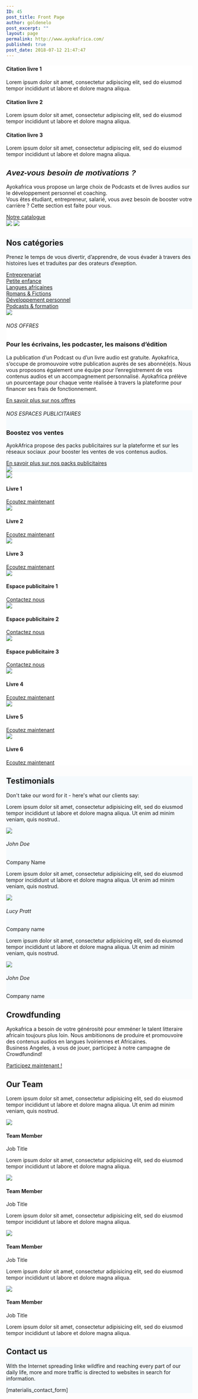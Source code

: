 ```yaml
---
ID: 45
post_title: Front Page
author: goldenelo
post_excerpt: ""
layout: page
permalink: http://www.ayokafrica.com/
published: true
post_date: 2018-07-12 21:47:47
---
```

<div data-label="Overlappable" data-id="overlappable--1" data-export-id="overlappable-5-materialis" data-category="overlappable" class="overlappable-5-materialis content-section content-section-spacing-large" data-overlap="true" id="overlappable-1"  style="background-color: rgb(255, 255, 255);"><div class="gridContainer" > <div data-type="row" class="row spaced-cols " ><div class="col-sm-6 col-md-4 " > <div class="card mdc-elevation--z3 row-card" ><div class="row" > <div class="col-sm-fit icon-col" ><i class="color1 icon mdi mdi-book-multiple-variant reverse round big" ></i></div> <div class="col-sm" data-type="column" ><h4 class="color-black" >Citation livre 1</h4> <p class="" >Lorem ipsum dolor sit amet, consectetur adipiscing elit, sed do eiusmod tempor incididunt ut labore et dolore magna aliqua.</p></div> </div></div> </div> <div class="col-sm-6 col-md-4 " > <div class="card mdc-elevation--z3 row-card" > <div class="row" > <div class="col-sm-fit icon-col" > <i class="color1 icon mdi mdi-book-open-page-variant reverse round big" ></i></div> <div class="col-sm" data-type="column" ><h4 class="color-black" >Citation livre 2</h4> <p class="" >Lorem ipsum dolor sit amet, consectetur adipiscing elit, sed do eiusmod tempor incididunt ut labore et dolore magna aliqua.</p></div> </div></div> </div> <div class="col-sm-6 col-md-4 " > <div class="card mdc-elevation--z3 row-card" > <div class="row" > <div class="col-sm-fit icon-col" > <i class="color1 icon mdi mdi-audiobook reverse round big" ></i></div> <div class="col-sm" data-type="column" ><h4 class="color-black" >Citation livre 3</h4> <p class="" >Lorem ipsum dolor sit amet, consectetur adipiscing elit, sed do eiusmod tempor incididunt ut labore et dolore magna aliqua.</p></div> </div></div> </div></div> </div></div><div data-label="About" data-id="about--2" data-export-id="about-4" data-category="about" class="about-4 content-section content-section-spacing-large" id="about-2"  style="background-color: rgb(255, 255, 255);"><div class="gridContainer" > <div class="row middle-sm text-center" ><div class="col-sm-5 space-bottom-xs" data-type="column" >  <h2 class="" ><font face="Playfair Display, sans-serif" ><b ><i >Avez-vous besoin de motivations ?</i></b></font></h2> <p class="" >Ayokafrica vous propose un large choix de Podcasts et de livres audios sur le développement personnel et coaching.<br >Vous êtes étudiant, entrepreneur, salarié, vous avez besoin de booster votre carrière ? Cette section est faite pour vous.</p> <a class="button big color1" href="www.ayokafrica.com/catalogue"  target="_self" data-cp-link="1">Notre catalogue</a></div> <div class="col-sm-7 flexbox center-xs middle-xs image-group-2-img padding-top-bottom" > <img class="img-1 rounded mdc-elevation--z10" data-size="250x200" src="http://www.ayokafrica.com/wp-content/uploads/2018/07/cropped-athlete-1840437_1920-1.jpg" > <img class="img-2 rounded mdc-elevation--z10" data-size="220x170" src="http://www.ayokafrica.com/wp-content/uploads/2018/07/cropped-macbook-2617385_1920-Copie-1.jpg" ></div> </div></div> </div><div data-label="Features" data-id="features--1" data-export-id="features-10-materialis" data-category="features" class="features-10m content-section-spacing-large content-section" id="features-1"  style="background-color: rgb(245, 250, 253);"><div class="gridContainer" > <div class="row" ><div class="section-title-col" data-type="column" > <h2 class="" >Nos catégories</h2> <p class="" >Prenez le temps de vous divertir, d’apprendre, de vous évader à travers des histoires lues et traduites par des orateurs d’exeption.</p></div> </div> <div class="row " > <div class="col-md-10 col-md-offset-1 " > <div class="row space-top spaced-cols content-center-sm" data-type="row" > <div class="col-md-4 col-sm-6 col-sm-offset-0 col-xs-10 col-xs-offset-1" > <div class="card no-radius mdc-elevation--z1 y-move bg-color-white padding-24 bordered" data-type="column" > <i class="mdi icon color1 mdi-chart-areaspline reverse round big" ></i> <a class="link"  href="#" target="_self" data-cp-link="1">Entreprenariat</a></div> </div> <div class="col-md-4 col-sm-6 col-sm-offset-0 col-xs-10 col-xs-offset-1" > <div class="card no-radius mdc-elevation--z1 y-move bg-color-white padding-24 bordered" data-type="column" > <i class="mdi icon color1 mdi-human-child reverse round big" ></i> <a class="link"  href="#" target="_self" data-cp-link="1">Petite enfance</a></div> </div> <div class="col-md-4 col-sm-6 col-sm-offset-0 col-xs-10 col-xs-offset-1" > <div class="card no-radius mdc-elevation--z1 y-move bg-color-white padding-24 bordered" data-type="column" > <i class="mdi icon color1 mdi-apple-keyboard-command reverse round big" ></i> <a class="link"  href="#" target="_self" data-cp-link="1">Langues africaines</a></div> </div> <div class="col-md-4 col-sm-6 col-sm-offset-0 col-xs-10 col-xs-offset-1" > <div class="card no-radius mdc-elevation--z1 y-move bg-color-white padding-24 bordered" data-type="column" > <i class="mdi icon color1 mdi-book-open-page-variant reverse round big" ></i> <a class="link"  href="#" target="_self" data-cp-link="1">Romans &amp; Fictions</a></div> </div> <div class="col-md-4 col-sm-6 col-sm-offset-0 col-xs-10 col-xs-offset-1" > <div class="card no-radius mdc-elevation--z1 y-move bg-color-white padding-24 bordered" data-type="column" > <i class="mdi icon color1 mdi-run-fast reverse round big" ></i> <a class="link"  href="#" target="_self" data-cp-link="1">Développement personnel</a></div> </div> <div class="col-md-4 col-sm-6 col-sm-offset-0 col-xs-10 col-xs-offset-1" > <div class="card no-radius mdc-elevation--z1 y-move bg-color-white padding-24 bordered" data-type="column" > <i class="mdi icon color1 mdi-audiobook reverse round big" ></i> <a class="link"  href="#" target="_self" data-cp-link="1">     Podcasts &amp; formation     </a></div> </div></div> </div></div> </div></div><div data-label="Content" data-id="content--1" data-export-id="content-7-materialis" data-category="content" class="content-7m content-section-spacing-large content-section" id="content-1"  style="background-color: rgb(255, 255, 255);"><div class="gridContainer" > <div class="row middle-sm" ><div class="col-md-6 col-xs-12 col-sm-6 col-padding-small-xs" > <img class="mdc-elevation--z13 img-rounded" src="http://www.ayokafrica.com/wp-content/uploads/2018/07/cropped-70A4F8AADBC74D89844DFAEDF208120F-1.jpg" ></div> <div class="col-md-5 col-md-offset-1 col-xs-12 col-sm-6 content-left-sm col-padding-small-xs" data-type="column" ><h6 class="upper" >NOS OFFRES</h6> <h3 class="space-bottom" >Pour les écrivains, les podcaster, les maisons d’édition</h3> <p class="space-top" >La publication d’un Podcast ou d’un livre audio est gratuite. Ayokafrica, s’occupe de promouvoire votre publication auprès de ses abonné(e)s. Nous vous proposons également une équipe pour l’enregistrement de vos contenus audios et un accompagnement personnalisé. Ayokafrica prélève un pourcentage pour chaque vente réalisée à travers la plateforme pour financer ses frais de fonctionnement.</p> <a href="#" class="button read-more link color1 space-top negative-margin"  target="_self" data-cp-link="1">En savoir plus sur nos offres<i class="mdi mdi-arrow-right-thick" ></i></a></div> </div></div> </div><div data-label="Content" data-id="content--2" data-export-id="content-8-materialis" data-category="content" class="content-8m content-section-spacing-large content-section" id="content-2"  style="background-color: rgb(245, 250, 253);"><div class="gridContainer" > <div class="row middle-sm" ><div class="col-md-5 col-xs-12 col-sm-6 space-bottom-xs" data-type="column" > <h6 class="upper" >NOS ESPACES PUBLICITAIRES</h6> <h3 class="" >Boostez vos ventes</h3> <p class="space-top" >AyokAfrica propose des packs publicitaires sur la plateforme et sur les réseaux sociaux .pour booster les ventes de vos contenus audios.</p> <a href="#" class="button read-more link color1 space-top negative-margin"  target="_self" data-cp-link="1">En savoir plus sur nos packs publicitaires<i class="mdi mdi-arrow-right-thick" ></i></a> </div> <div class="col-md-6 col-md-offset-1 col-xs-12 col-sm-6" > <img class="mdc-elevation--z9 rounded" src="http://www.ayokafrica.com/wp-content/uploads/2018/07/cropped-digital-marketing-1433427_1920-1.jpg" ></div> </div></div> </div><div data-label="Portfolio" data-id="portfolio--1" data-export-id="portfolio-1-materialis" data-category="portfolio" class="portfolio-1-materialis content-section" id="portfolio-1"  style="background-color: rgb(255, 255, 255);"><div > <div class="row text-center" data-type="row" data-fixed="true" ><div class="col-md-4 col-sm-6 col-xs-12 no-gutter-col" > <div class="contentswap-effect" data-hover-fx="portfolio-1" ><div class="initial-image" > <img data-size="600x354" src="http://www.ayokafrica.com/wp-content/uploads/2018/07/cropped-Raharimanana-revenir_0-1.jpg" ></div> <div class="overlay bg-color-black" ></div> <div class="swap-inner col-xs-12" > <div class="row full-height-row middle-xs" > <div class="col-xs-12 text-center white-text" > <h4 class="font-500" >Livre 1</h4> <a class="button color-white" href="#"  target="_self" data-cp-link="1">Ecoutez maintenant</a></div> </div></div> </div></div> <div class="col-md-4 col-sm-6 col-xs-12 no-gutter-col" ><div class="contentswap-effect" data-hover-fx="portfolio-1" > <div class="initial-image" > <img data-size="600x354" src="http://www.ayokafrica.com/wp-content/uploads/2018/07/cropped-carol-beckwith-visages-d-afrique-o-2845822960-0-3.jpg" ></div> <div class="overlay bg-color-black" ></div> <div class="swap-inner col-xs-12" > <div class="row full-height-row middle-xs" > <div class="col-xs-12 text-center white-text" > <h4 class="font-500" >Livre 2</h4> <a class="button color-white" href="#"  target="_self" data-cp-link="1">Ecoutez maintenant</a></div> </div></div> </div></div> <div class="col-md-4 col-sm-6 col-xs-12 no-gutter-col" ><div class="contentswap-effect" data-hover-fx="portfolio-1" > <div class="initial-image" > <img data-size="600x354" src="http://www.ayokafrica.com/wp-content/uploads/2018/07/cropped-003484-2.jpg" ></div> <div class="overlay bg-color-black" ></div> <div class="swap-inner col-xs-12" > <div class="row full-height-row middle-xs" > <div class="col-xs-12 text-center white-text" > <h4 class="font-500" >Livre 3</h4> <a class="button color-white" href="#"  target="_self" data-cp-link="1">Ecoutez maintenant</a></div> </div></div> </div></div> <div class="col-md-4 col-sm-6 col-xs-12 no-gutter-col" ><div class="contentswap-effect" data-hover-fx="portfolio-1" > <div class="initial-image" > <img data-size="600x354" src="http://www.ayokafrica.com/wp-content/plugins/materialis-companion/theme-data/materialis/sections/images/image-4.png" ></div> <div class="overlay bg-color-black" ></div> <div class="swap-inner col-xs-12" > <div class="row full-height-row middle-xs" > <div class="col-xs-12 text-center white-text" > <h4 class="font-500" >Espace publicitaire 1</h4> <a class="button color-white" href="#"  target="_self" data-cp-link="1">Contactez nous</a></div> </div></div> </div></div> <div class="col-md-4 col-sm-6 col-xs-12 no-gutter-col" ><div class="contentswap-effect" data-hover-fx="portfolio-1" > <div class="initial-image" > <img data-size="600x354" src="http://www.ayokafrica.com/wp-content/plugins/materialis-companion/theme-data/materialis/sections/images/image-5.png" ></div> <div class="overlay bg-color-black" ></div> <div class="swap-inner col-xs-12" > <div class="row full-height-row middle-xs" > <div class="col-xs-12 text-center white-text" > <h4 class="font-500" >Espace publicitaire 2</h4> <a class="button color-white" href="#"  target="_self" data-cp-link="1">Contactez nous</a></div> </div></div> </div></div> <div class="col-md-4 col-sm-6 col-xs-12 no-gutter-col" ><div class="contentswap-effect" data-hover-fx="portfolio-1" > <div class="initial-image" > <img data-size="600x354" src="http://www.ayokafrica.com/wp-content/plugins/materialis-companion/theme-data/materialis/sections/images/image-7.png" ></div> <div class="overlay bg-color-black" ></div> <div class="swap-inner col-xs-12" > <div class="row full-height-row middle-xs" > <div class="col-xs-12 text-center white-text" > <h4 class="font-500" >Espace publicitaire 3</h4> <a class="button color-white" href="#"  target="_self" data-cp-link="1">Contactez nous</a></div> </div></div> </div></div> <div class="col-md-4 col-sm-6 col-xs-12 no-gutter-col" ><div class="contentswap-effect" data-hover-fx="portfolio-1" > <div class="initial-image" > <img data-size="600x354" src="http://www.ayokafrica.com/wp-content/uploads/2018/07/cropped-headphones-690685_1920-1.jpg" ></div> <div class="overlay bg-color-black" ></div> <div class="swap-inner col-xs-12" > <div class="row full-height-row middle-xs" > <div class="col-xs-12 text-center white-text" > <h4 class="font-500" >Livre 4</h4> <a class="button color-white" href="#"  target="_self" data-cp-link="1">Ecoutez maintenant</a></div> </div></div> </div></div> <div class="col-md-4 col-sm-6 col-xs-12 no-gutter-col" ><div class="contentswap-effect" data-hover-fx="portfolio-1" > <div class="initial-image" > <img data-size="600x354" src="http://www.ayokafrica.com/wp-content/uploads/2018/07/cropped-music-791187_1920-1.jpg" ></div> <div class="overlay bg-color-black" ></div> <div class="swap-inner col-xs-12" > <div class="row full-height-row middle-xs" > <div class="col-xs-12 text-center white-text" > <h4 class="font-500" >Livre 5</h4> <a class="button color-white" href="#"  target="_self" data-cp-link="1">Ecoutez maintenant</a></div> </div></div> </div></div> <div class="col-md-4 col-sm-6 col-xs-12 no-gutter-col" ><div class="contentswap-effect" data-hover-fx="portfolio-1" > <div class="initial-image" > <img data-size="600x354" src="http://www.ayokafrica.com/wp-content/uploads/2018/07/cropped-afrique_noire-1.jpg" ></div> <div class="overlay bg-color-black" ></div> <div class="swap-inner col-xs-12" > <div class="row full-height-row middle-xs" > <div class="col-xs-12 text-center white-text" > <h4 class="font-500" >Livre 6</h4> <a class="button color-white" href="#"  target="_self" data-cp-link="1">Ecoutez maintenant</a></div> </div></div> </div></div> </div></div> </div><div data-label="Testimonials" data-id="testimonials--1" data-export-id="testimonials-1-materialis" data-category="testimonials" class="testimonials-1m content-section content-section-spacing" id="testimonials-1"  style="background-color: rgb(245, 250, 253);"><div class="gridContainer" > <div class="row space-bottom-small" ><div data-type="column" class="section-title-col" > <h2 class="" >Testimonials</h2> <p class="lead" >Don't take our word for it - here's what our clients say:</p></div> </div> <div class="row spaced-cols content-left-sm" data-type="row" > <div class="col-xs-12 col-sm-4 col-md-4" > <div class="card mdc-elevation--z3 small-padding no-border" > <div class="row space-bottom-small" > <div class="testimonial-body col-xs-12" data-type="column" > <p class="" >Lorem ipsum dolor sit amet, consectetur adipisicing elit, sed do eiusmod tempor incididunt ut labore et dolore magna aliqua. Ut enim ad minim veniam, quis nostrud..</p></div> </div> <div class="row middle-xs f-align" > <div class="col-xs-fit col-sm-12 col-md-fit space-bottom-image" > <img data-fixed-elevation="true" class="round image-70 mdc-elevation--z3" src="http://www.ayokafrica.com/wp-content/plugins/materialis-companion/theme-data/materialis/sections/images/team-8.jpg" ></div> <div class="col-xs-fit col-sm-12 col-md-fit info no-padding-left" data-type="column" ><h6 class="font-700" >John Doe</h6> <p class="small font-300" >Company Name</p></div> </div></div> </div> <div class="col-xs-12 col-sm-4 col-md-4" > <div class="card mdc-elevation--z3 small-padding no-border" > <div class="row space-bottom-small" > <div class="testimonial-body col-xs-12" data-type="column" > <p class="" >Lorem ipsum dolor sit amet, consectetur adipisicing elit, sed do eiusmod tempor incididunt ut labore et dolore magna aliqua. Ut enim ad minim veniam, quis nostrud.</p></div> </div> <div class="row middle-xs f-align" > <div class="col-xs-fit col-sm-12 col-md-fit space-bottom-image" > <img data-fixed-elevation="true" class="round image-70 mdc-elevation--z3" src="http://www.ayokafrica.com/wp-content/plugins/materialis-companion/theme-data/materialis/sections/images/team-1.jpg" ></div> <div class="col-xs-fit col-sm-12 col-md-fit info no-padding-left" data-type="column" ><h6 class="font-700" >Lucy Pratt</h6> <p class="small font-300" >Company name</p></div> </div></div> </div> <div class="col-xs-12 col-sm-4 col-md-4" > <div class="card mdc-elevation--z3 small-padding no-border" > <div class="row space-bottom-small" > <div class="testimonial-body col-xs-12" data-type="column" > <p class="" >Lorem ipsum dolor sit amet, consectetur adipisicing elit, sed do eiusmod tempor incididunt ut labore et dolore magna aliqua. Ut enim ad minim veniam, quis nostrud.</p></div> </div> <div class="row middle-xs f-align" > <div class="col-xs-fit col-sm-12 col-md-fit space-bottom-image" > <img data-fixed-elevation="true" class="round image-70 mdc-elevation--z3" src="http://www.ayokafrica.com/wp-content/plugins/materialis-companion/theme-data/materialis/sections/images/team-7.jpg" ></div> <div class="col-xs-fit col-sm-12 col-md-fit info no-padding-left" data-type="column" ><h6 class="font-700" >John Doe</h6> <p class="small font-300" >Company name</p></div> </div></div> </div></div> </div></div><div data-label="Cta" data-id="cta--1" data-export-id="cta-1-materialis" data-category="cta" class="content-relative content-section content-section-spacing-large cta-1-materialis section-title-col-white-text" id="cta-1" data-parallax-depth="20" data-ovid="1"  style="background-color: rgb(255, 255, 255); background-image: url(&quot;http://www.ayokafrica.com/wp-content/uploads/2018/07/headphones-338492_1920.jpg&quot;); background-size: cover; background-position: center top;"><div class="" > <div class="row text-center col-sm-padding-medium" ><div class="col-md-6 col-md-offset-3 col-xs-10 col-xs-offset-1 card mdc-elevation--z3 box-padding-lr-small" > <div data-type="column" class="" ><h2 class="" >Crowdfunding</h2> <p class="" >Ayokafrica a besoin de votre générosité pour emméner le talent litteraire africain toujours plus loin. Nous ambitionons de produire et promouvoire des contenus audios en langues Ivoiriennes et Africaines.<br >Business Angeles, à vous de jouer, participez à notre campagne de Crowdfundind!</p> <a class="button big color1 mdc-elevation--z1 mdc-ripple-upgraded"  href="#" target="_self" data-cp-link="1">Participez maintenant !</a></div> </div></div> </div></div><div data-label="Team" data-id="team--1" data-export-id="team-8-materialis" data-category="team" class="team-8m content-section content-section-spacing-large" id="team-1"  style="background-color: rgb(255, 255, 255);"><div class="gridContainer" > <div class="row space-bottom" ><div class="section-title-col" data-type="column" > <h2 class="" >Our Team</h2> <p class="lead" >Lorem ipsum dolor sit amet, consectetur adipisicing elit, sed do eiusmod tempor incididunt ut labore et dolore magna aliqua. Ut enim ad minim veniam, quis nostrud.</p></div> </div> <div class="row spaced-cols content-left-sm" data-type="row" > <div class="col-sm-12 col-md-6" > <div class="row" > <div class="col-sm-6 col-md-6" > <div class="card mdc-elevation--z3 no-radius image-holder" > <img class="face no-margin-bottom" src="http://www.ayokafrica.com/wp-content/plugins/materialis-companion/theme-data/materialis/sections/images/team-4.jpg" ></div> </div> <div class="col-sm-6 col-md-6" > <div data-type="column" class="description-container use-section-text-color" > <h4 class="no-margin-bottom" >Team Member</h4> <p class="font-300" >Job Title</p> <p class="" >Lorem ipsum dolor sit amet, consectetur adipisicing elit, sed do eiusmod tempor incididunt ut labore et dolore magna aliqua.</p> <div class="social-icons-group col-no-padding" data-type="group" > <a href="#" ><i class="mdi mdi-facebook social-icon" ></i></a> <a href="#" ><i class="mdi mdi-twitter social-icon" ></i></a> <a href="#" ><i class="mdi mdi-instagram social-icon" ></i></a> <a href="#" ><i class="mdi mdi-rss social-icon" ></i></a></div> </div></div> </div></div> <div class="col-sm-12 col-md-6" ><div class="row" > <div class="col-sm-6 col-md-6" ><div class="card mdc-elevation--z3 no-radius image-holder" > <img class="face no-margin-bottom" src="http://www.ayokafrica.com/wp-content/plugins/materialis-companion/theme-data/materialis/sections/images/team-2.jpg" ></div> </div> <div class="col-sm-6 col-md-6" > <div data-type="column" class="description-container use-section-text-color" > <h4 class="no-margin-bottom" >Team Member</h4> <p class="font-300" >Job Title</p> <p class="" >Lorem ipsum dolor sit amet, consectetur adipisicing elit, sed do eiusmod tempor incididunt ut labore et dolore magna aliqua.</p> <div class="social-icons-group col-no-padding" data-type="group" > <a href="#" ><i class="mdi mdi-facebook social-icon" ></i></a> <a href="#" ><i class="mdi mdi-twitter social-icon" ></i></a> <a href="#" ><i class="mdi mdi-instagram social-icon" ></i></a> <a href="#" ><i class="mdi mdi-rss social-icon" ></i></a></div> </div></div> </div></div> <div class="col-sm-12 col-md-6" ><div class="row" > <div class="col-sm-6 col-md-6" ><div class="card mdc-elevation--z3 no-radius image-holder" > <img class="face no-margin-bottom" src="http://www.ayokafrica.com/wp-content/plugins/materialis-companion/theme-data/materialis/sections/images/team-6.jpg" ></div> </div> <div class="col-sm-6 col-md-6" > <div data-type="column" class="description-container use-section-text-color" > <h4 class="no-margin-bottom" >Team Member</h4> <p class="font-300" >Job Title</p> <p class="" >Lorem ipsum dolor sit amet, consectetur adipisicing elit, sed do eiusmod tempor incididunt ut labore et dolore magna aliqua.</p> <div class="social-icons-group col-no-padding" data-type="group" > <a href="#" ><i class="mdi mdi-facebook social-icon" ></i></a> <a href="#" ><i class="mdi mdi-twitter social-icon" ></i></a> <a href="#" ><i class="mdi mdi-instagram social-icon" ></i></a> <a href="#" ><i class="mdi mdi-rss social-icon" ></i></a></div> </div></div> </div></div> <div class="col-sm-12 col-md-6" ><div class="row" > <div class="col-sm-6 col-md-6" ><div class="card mdc-elevation--z3 no-radius image-holder" > <img class="face no-margin-bottom" src="http://www.ayokafrica.com/wp-content/plugins/materialis-companion/theme-data/materialis/sections/images/team-8.jpg" ></div> </div> <div class="col-sm-6 col-md-6" > <div data-type="column" class="description-container use-section-text-color" > <h4 class="no-margin-bottom" >Team Member</h4> <p class="font-300" >Job Title</p> <p class="" >Lorem ipsum dolor sit amet, consectetur adipisicing elit, sed do eiusmod tempor incididunt ut labore et dolore magna aliqua.</p> <div class="social-icons-group col-no-padding" data-type="group" > <a href="#" ><i class="mdi mdi-facebook social-icon" ></i></a> <a href="#" ><i class="mdi mdi-twitter social-icon" ></i></a> <a href="#" ><i class="mdi mdi-instagram social-icon" ></i></a> <a href="#" ><i class="mdi mdi-rss social-icon" ></i></a></div> </div></div> </div></div> </div></div> </div><div data-label="Contact" data-id="contact--1" data-export-id="contact-1" data-category="contact" class="contact-1 content-section content-section-spacing-large content-relative white-text" data-parallax-depth="20" id="contact-1"  style="background-color: rgb(245, 250, 253);"><div class="gridContainer" > <div class="row text-center" ><div class="section-title-col" data-type="column" > <h2 class="" >Contact us</h2> <p class="lead" >With the Internet spreading linke wildfire and reaching every part of our daily life, more and more traffic is directed to websites in search for information.</p></div> </div> <div class="row text-center" > <div class="col-xs-12 col-sm-8 col-sm-offset-2 contact-form-wrapper inline-info" > <div class="card mdc-elevation--z3 col-padding-top" > <div class="dark-text" data-content-shortcode="materialis_contact_form" data-editable="true" >[materialis_contact_form]</div></div> </div></div> </div></div>